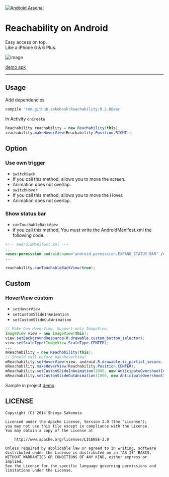 [![Android Arsenal](https://img.shields.io/badge/Android%20Arsenal-Reachability-brightgreen.svg?style=flat)](https://android-arsenal.com/details/1/1283)

Reachability on Android
============
Easy access on top.  
Like a iPhone 6 & 6 Plus.

![image](https://raw.githubusercontent.com/sakebook/Reachability/master/images/demo.gif)

[demo apk](https://raw.githubusercontent.com/sakebook/Reachability/master/apk/demo-debug.apk)

---

## Usage
Add dependencies

```gradle
compile 'com.github.sakebook:Reachability:0.2.0@aar'
```

In Activity `onCreate`

```java
Reachability reachability = new Reachability(this);
reachability.makeHoverView(Reachability.Position.RIGHT);
```

## Option

### Use own trigger  
 * `switchBack`
  * If you call this method, allows you to move the screen.
  * Animation does not overlap.
 * `switchHover`
  * If you call this method, allows you to move the Hover.
  * Animation does not overlap.

### Show status bar
 * `canTouchableBackView`
  * if you call this method, You must write the AndroidManifest.xml the following code.

```xml 
<!-- AndroidManifest.xml -->
...
<uses-permission android:name="android.permission.EXPAND_STATUS_BAR" />
...
```

```java
reachability.canTouchableBackView(true);
```

## Custom
### HoverView custom
 * `setHoverView`
 * `setCustomSlideInAnimation`
 * `setCustomSlideOutAnimation`

```java
// Make Own HoverView. Support only ImageView.
ImageView view = new ImageView(this);
view.setBackgroundResource(R.drawable.custom_button_selector);
view.setScaleType(ImageView.ScaleType.CENTER);
...
mReachability = new Reachability(this);
// Should call before makeHoverView!
mReachability.setHoverView(view, android.R.drawable.ic_partial_secure, android.R.drawable.ic_secure);
mReachability.makeHoverView(Reachability.Position.CENTER);
mReachability.setCustomSlideInAnimation(1000, new AnticipateOvershootInterpolator(), fromLeftAnimation());
mReachability.setCustomSlideOutAnimation(1000, new AnticipateOvershootInterpolator(), toRightAnimation());
```

Sample in project [demo](https://github.com/sakebook/Reachability/tree/master/demo)

## LICENSE
```
Copyright (C) 2014 Shinya Sakemoto

Licensed under the Apache License, Version 2.0 (the "License");
you may not use this file except in compliance with the License.
You may obtain a copy of the License at

    http://www.apache.org/licenses/LICENSE-2.0

Unless required by applicable law or agreed to in writing, software
distributed under the License is distributed on an "AS IS" BASIS,
WITHOUT WARRANTIES OR CONDITIONS OF ANY KIND, either express or implied.
See the License for the specific language governing permissions and
limitations under the License.
```
